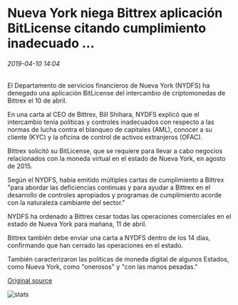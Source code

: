 # Nueva York niega Bittrex aplicación BitLicense citando cumplimiento inadecuado ...

###### 2019-04-10 14:04

El Departamento de servicios financieros de Nueva York (NYDFS) ha denegado una aplicación BitLicense del intercambio de criptomonedas de Bittrex el 10 de abril.

En una carta al CEO de Bittrex, Bill Shihara, NYDFS explicó que el intercambio tenía políticas y controles inadecuados con respecto a las normas de lucha contra el blanqueo de capitales (AML), conocer a su cliente (KYC) y la oficina de control de activos extranjeros (OFAC).

Bittrex solicitó su BitLicense, que se requiere para llevar a cabo negocios relacionados con la moneda virtual en el estado de Nueva York, en agosto de 2015.

Según el NYDFS, había emitido múltiples cartas de cumplimiento a Bittrex "para abordar las deficiencias continuas y para ayudar a Bittrex en el desarrollo de controles apropiados y programas de cumplimiento acorde con la naturaleza cambiante del sector."

NYDFS ha ordenado a Bittrex cesar todas las operaciones comerciales en el estado de Nueva York para mañana, 11 de abril.

Bittrex también debe enviar una carta a NYDFS dentro de los 14 días, confirmando que han cerrado las operaciones en el estado.

También caracterizaron las políticas de moneda digital de algunos Estados, como Nueva York, como "onerosos" y "con las manos pesadas."

[Original source](https://cointelegraph.com/news/new-york-denies-bittrex-bitlicense-application-citing-inadequate-compliance)

![stats](https://c.statcounter.com/11760860/0/a89fa40b/1/ "stats")